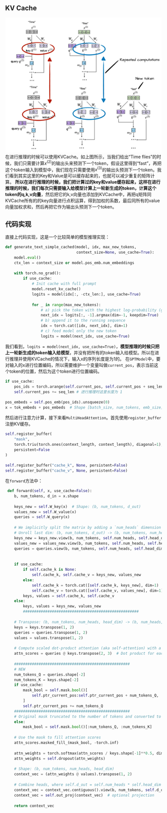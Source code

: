## KV Cache
![](./img/kvcache-1.jpg)
在进行推理的时候可以使用KVCache。如上图所示，当我们给出“Time flies”的时候，我们只需要计算$x^{(2)}$的输出头来预测下一个token，假设这里得到“fast”，再把这个token输入到模型中，我们现在只需要使用$x^{(3)}$的输出头预测下一个token。我们看到其实这里的Key和Value是可以缓存起来的，也就可以减少重复的矩阵计算。
**所以在进行推理的时候，我们把计算过的key和value缓存起来，这样在进行推理的时候，我们每次只需要输入给模型计算上一轮新生成的token，计算这个token的q,k,v向量**，然后把它的k,v向量也添加到KVCache中，再把q矩阵同KVCache所有的的key向量进行点积运算，得到加权的系数，最后同所有的value向量加权求和，然后再把它作为输出头预测下一个token。

## 代码实现
直接上代码实现，这是一个比较简单的模型推理实现：
```Python
def generate_text_simple_cached(model, idx, max_new_tokens,
                                context_size=None, use_cache=True):
    model.eval()
    ctx_len = context_size or model.pos_emb.num_embeddings

    with torch.no_grad():
        if use_cache:
            # Init cache with full prompt
            model.reset_kv_cache()
            logits = model(idx[:, -ctx_len:], use_cache=True)

            for _ in range(max_new_tokens):
                # a) pick the token with the highest log-probability (greedy sampling)
                next_idx = logits[:, -1].argmax(dim=-1, keepdim=True)
                # b) append it to the running sequence
                idx = torch.cat([idx, next_idx], dim=1)
                # c) feed model only the new token
                logits = model(next_idx, use_cache=True)
```
我们看到，`logits = model(next_idx, use_cache=True)`，**模型推理的时候只把上一轮新生成的token输入给模型**，并没有把所有的token输入给模型。所以在进行推理并使用KVCache的情况下，输入x的序列长度是为1的。
在`GPTModel`中，要对输入的x进行位置编码，所以需要维护一个变量叫做`current_pos`，表示当前这个token的位置，然后为这个token进行位置编码。
```python
if use_cache:
    pos_ids = torch.arange(self.current_pos, self.current_pos + seq_len, device=in_idx.device, dtype=torch.long)
    self.current_pos += seq_len # 进行推理时这里长度为 1
    
pos_embeds = self.pos_emb(pos_ids).unsqueeze(0)
x = tok_embeds + pos_embeds  # Shape [batch_size, num_tokens, emb_size]
```
然后进行注意力计算，接下来看`MultiHeadAttention`。首先使用`register_buffer`注册KV缓存。
```python
self.register_buffer(
    "mask",
    torch.triu(torch.ones(context_length, context_length), diagonal=1),
    persistent=False
)

self.register_buffer("cache_k", None, persistent=False)
self.register_buffer("cache_v", None, persistent=False)
```
在`forward`方法中：
```python
 def forward(self, x, use_cache=False):
    b, num_tokens, d_in = x.shape

    keys_new = self.W_key(x)  # Shape: (b, num_tokens, d_out)
    values_new = self.W_value(x)
    queries = self.W_query(x)

    # We implicitly split the matrix by adding a `num_heads` dimension
    # Unroll last dim: (b, num_tokens, d_out) -> (b, num_tokens, num_heads, head_dim)
    keys_new = keys_new.view(b, num_tokens, self.num_heads, self.head_dim)
    values_new = values_new.view(b, num_tokens, self.num_heads, self.head_dim)
    queries = queries.view(b, num_tokens, self.num_heads, self.head_dim)


    if use_cache:
        if self.cache_k is None:
            self.cache_k, self.cache_v = keys_new, values_new
        else:
            self.cache_k = torch.cat([self.cache_k, keys_new], dim=1)
            self.cache_v = torch.cat([self.cache_v, values_new], dim=1)
        keys, values = self.cache_k, self.cache_v
    else:
        keys, values = keys_new, values_new
        ####################################################

    # Transpose: (b, num_tokens, num_heads, head_dim) -> (b, num_heads, num_tokens, head_dim)
    keys = keys.transpose(1, 2)
    queries = queries.transpose(1, 2)
    values = values.transpose(1, 2)

    # Compute scaled dot-product attention (aka self-attention) with a causal mask
    attn_scores = queries @ keys.transpose(2, 3)  # Dot product for each head

    ####################################################
    # NEW
    num_tokens_Q = queries.shape[-2]
    num_tokens_K = keys.shape[-2]
    if use_cache:
        mask_bool = self.mask.bool()[
            self.ptr_current_pos:self.ptr_current_pos + num_tokens_Q, :num_tokens_K
        ]
        self.ptr_current_pos += num_tokens_Q
    ####################################################
    # Original mask truncated to the number of tokens and converted to boolean
    else:
        mask_bool = self.mask.bool()[:num_tokens_Q, :num_tokens_K]

    # Use the mask to fill attention scores
    attn_scores.masked_fill_(mask_bool, -torch.inf)

    attn_weights = torch.softmax(attn_scores / keys.shape[-1]**0.5, dim=-1)
    attn_weights = self.dropout(attn_weights)

    # Shape: (b, num_tokens, num_heads, head_dim)
    context_vec = (attn_weights @ values).transpose(1, 2)

    # Combine heads, where self.d_out = self.num_heads * self.head_dim
    context_vec = context_vec.contiguous().view(b, num_tokens, self.d_out)
    context_vec = self.out_proj(context_vec)  # optional projection

    return context_vec
```


